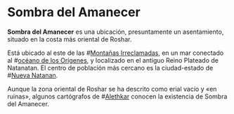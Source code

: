 # Sombra del Amanecer

**Sombra del Amanecer** es una ubicación, presuntamente un asentamiento, situado en la costa más oriental de Roshar.

Está ubicado al este de las #[Montañas Irreclamadas](locations/unclaimed-hills), en un mar conectado al #[océano de los Orígenes](locations/ocean-of-origins), y localizado en el antiguo Reino Plateado de Natanatan. El centro de población más cercano es la ciudad-estado de #[Nueva Natanan](locations/new-natanan).

Aunque la zona oriental de Roshar se ha descrito como erial vacío y «en ruinas», algunos cartógrafos de #[Alethkar](locations/alethkar) conocen la existencia de Sombra del Amanecer.
